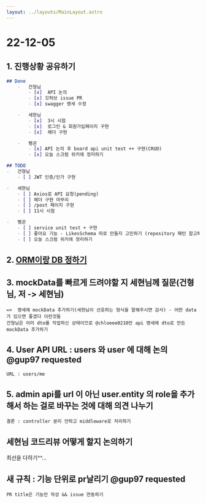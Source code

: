 ```yaml
---
layout: ../layouts/MainLayout.astro
---
```

# 22-12-05
## 1. 진행상황 공유하기
```md
## Done
	-   건형님
	    - [x]  API 논의
	    - [x] 깃허브 issue PR
	    - [x] swagger 명세 수정

	-   세현님
	    - [x]  3시 시험
	    - [x]  로그인 & 회원가입페이지 구현
	    - [x]  헤더 구현

	-   펭귄
	    - [x] API 논의 후 board api unit test ++ 구현(CRUD)
	    - [x] 오늘 스크럼 위키에 정리하기 

```

```md
## TODO
-   건형님
	- [ ] JWT 인증/인가 구현

-   세현님
	- [ ] Axios로 API 요청(pending)
	- [ ] 헤더 구현 마무리
	- [ ] /post 페이지 구현
	- [ ] 11시 시험

-   펭귄
	- [ ] service unit test + 구현
	- [ ] 좋아요 기능 - LikesSchema 따로 만들지 고민하기 (repository 패턴 참고하기)
	- [ ] 오늘 스크럼 위키에 정리하기 
```

## 2. [ORM이랑 DB 정하기](https://github.com/chloeeee210/mini-board/issues/13)

## 3. mockData를 빠르게 드려야할 지 세현님께 질문(건형님, 저 -> 세현님)
	=>  명세에 mockData 추가하기(세현님이 선호하는 형식을 말해주시면 감사) - 어떤 data가 있으면 좋겠다 이런것들
	건형님은 이미 dto를 작업하신 상태이므로 @chloeee0210만 api 명세에 dto로 만든 mockData 추가하기

## 4. User API URL : users 와 user 에 대해 논의 @gup97 requested
    
    URL : users/me
    

## 5. admin api를 url 이 아닌 user.entity 의 role을 추가해서 하는 걸로 바꾸는 것에 대해 의견 나누기
    결론 : controller 분리 안하고 middleware로 처리하기

## 세현님 코드리뷰 어떻게 할지 논의하기
   
최선을 다하기^^...

## 새 규칙 : 기능 단위로 pr날리기 @gup97 requested
    PR title은 기능만 작성 && issue 연동하기


